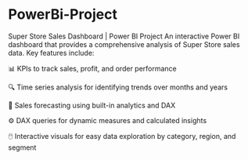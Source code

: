 # PowerBi-Project

Super Store Sales Dashboard | Power BI Project
An interactive Power BI dashboard that provides a comprehensive analysis of Super Store sales data. Key features include:

📊 KPIs to track sales, profit, and order performance

🔍 Time series analysis for identifying trends over months and years

🔮 Sales forecasting using built-in analytics and DAX

⚙️ DAX queries for dynamic measures and calculated insights

🖱️ Interactive visuals for easy data exploration by category, region, and segment
